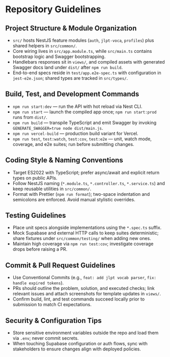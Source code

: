# Repository Guidelines

## Project Structure & Module Organization
- `src/` hosts NestJS feature modules (`auth`, `jlpt-voca`, `profiles`) plus shared helpers in `src/common/`.
- Core wiring lives in `src/app.module.ts`, while `src/main.ts` contains bootstrap logic and Swagger bootstrapping.
- Handlebars responses sit in `views/`, and compiled assets with generated Swagger docs land under `dist/` after `npm run build`.
- End-to-end specs reside in `test/app.e2e-spec.ts` with configuration in `jest-e2e.json`; shared types are tracked in `src/types/`.

## Build, Test, and Development Commands
- `npm run start:dev` — run the API with hot reload via Nest CLI.
- `npm run start` — launch the compiled app once; `npm run start:prod` runs from `dist/`.
- `npm run build` — transpile TypeScript and emit Swagger by invoking `GENERATE_SWAGGER=true node dist/main.js`.
- `npm run vercel-build` — production build variant for Vercel.
- `npm run test`, `test:watch`, `test:cov`, `test:e2e` — unit, watch mode, coverage, and e2e suites; run before submitting changes.

## Coding Style & Naming Conventions
- Target ES2022 with TypeScript; prefer async/await and explicit return types on public APIs.
- Follow NestJS naming (`*.module.ts`, `*.controller.ts`, `*.service.ts`) and keep reusable utilities in `src/common/`.
- Format with Prettier (`npm run format`); two-space indentation and semicolons are enforced. Avoid manual stylistic overrides.

## Testing Guidelines
- Place unit specs alongside implementations using the `*.spec.ts` suffix.
- Mock Supabase and external HTTP calls to keep suites deterministic; share fixtures under `src/common/testing/` when adding new ones.
- Maintain high coverage via `npm run test:cov`; investigate coverage drops before raising a PR.

## Commit & Pull Request Guidelines
- Use Conventional Commits (e.g., `feat: add jlpt vocab parser`, `fix: handle expired tokens`).
- PRs should outline the problem, solution, and executed checks; link relevant issues and attach screenshots for template updates in `views/`.
- Confirm build, lint, and test commands succeed locally prior to submission to match CI expectations.

## Security & Configuration Tips
- Store sensitive environment variables outside the repo and load them via `.env`; never commit secrets.
- When touching Supabase configuration or auth flows, sync with stakeholders to ensure changes align with deployed policies.
